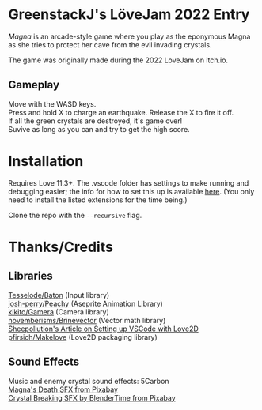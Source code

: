 # GreenstackJ's LöveJam 2022 Entry
_Magna_ is an arcade-style game where you play as the eponymous Magna as she
tries to protect her cave from the evil invading crystals.

The game was originally made during the 2022 LoveJam on itch.io.

## Gameplay
Move with the WASD keys.  
Press and hold X to charge an earthquake. Release the X to fire it off.  
If all the green crystals are destroyed, it's game over!  
Suvive as long as you can and try to get the high score.

# Installation
Requires Love 11.3+. The .vscode folder has settings to make running and
debugging easier; the info for how to set this up is available [here][SheepArticle].
(You only need to install the listed extensions for the time being.)

Clone the repo with the `--recursive` flag.

# Thanks/Credits
## Libraries
[Tesselode/Baton][Baton] (Input library)  
[josh-perry/Peachy][Peachy] (Aseprite Animation Library)  
[kikito/Gamera][Gamera] (Camera library)  
[novemberisms/Brinevector][Brinevector] (Vector math library)  
[Sheepollution's Article on Setting up VSCode with Love2D][SheepArticle]
[pfirsich/Makelove][Makelove] (Love2D packaging library)

## Sound Effects
Music and enemy crystal sound effects: 5Carbon  
[Magna's Death SFX from Pixabay](https://pixabay.com/?utm_source=link-attribution&amp;utm_medium=referral&amp;utm_campaign=music&amp;utm_content=6409)  
[Crystal Breaking SFX by BlenderTime from Pixabay](https://pixabay.com/users/blendertimer-9538909/?utm_source=link-attribution&amp;utm_medium=referral&amp;utm_campaign=music&amp;utm_content=13847)  

[Baton]: https://github.com/tesselode/baton
[Brinevector]: https://github.com/novemberisms/brinevector
[Peachy]: https://github.com/josh-perry/peachy
[Gamera]: https://github.com/kikito/gamera
[SheepArticle]: https://www.sheepolution.com/learn/book/bonus/vscode
[Makelove]: https://github.com/pfirsich/makelove
